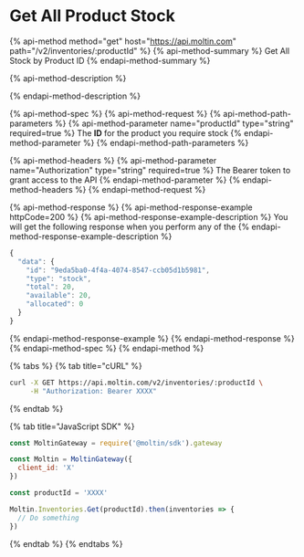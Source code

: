 # Get All Product Stock

{% api-method method="get" host="https://api.moltin.com" path="/v2/inventories/:productId" %}
{% api-method-summary %}
Get All Stock by Product ID
{% endapi-method-summary %}

{% api-method-description %}

{% endapi-method-description %}

{% api-method-spec %}
{% api-method-request %}
{% api-method-path-parameters %}
{% api-method-parameter name="productId" type="string" required=true %}
The **ID** for the product you require stock
{% endapi-method-parameter %}
{% endapi-method-path-parameters %}

{% api-method-headers %}
{% api-method-parameter name="Authorization" type="string" required=true %}
The Bearer token to grant access to the API
{% endapi-method-parameter %}
{% endapi-method-headers %}
{% endapi-method-request %}

{% api-method-response %}
{% api-method-response-example httpCode=200 %}
{% api-method-response-example-description %}
You will get the following response when you perform any of the
{% endapi-method-response-example-description %}

```javascript
{
  "data": {
    "id": "9eda5ba0-4f4a-4074-8547-ccb05d1b5981",
    "type": "stock",
    "total": 20,
    "available": 20,
    "allocated": 0
  }
}
```
{% endapi-method-response-example %}
{% endapi-method-response %}
{% endapi-method-spec %}
{% endapi-method %}

{% tabs %}
{% tab title="cURL" %}
```bash
curl -X GET https://api.moltin.com/v2/inventories/:productId \
     -H "Authorization: Bearer XXXX"
```
{% endtab %}

{% tab title="JavaScript SDK" %}
```javascript
const MoltinGateway = require('@moltin/sdk').gateway

const Moltin = MoltinGateway({
  client_id: 'X'
})

const productId = 'XXXX'

Moltin.Inventories.Get(productId).then(inventories => {
  // Do something
})
```
{% endtab %}
{% endtabs %}

